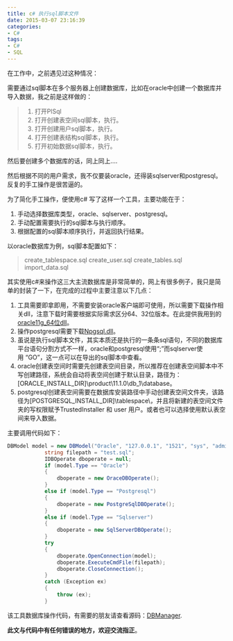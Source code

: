 ```yaml
---
title: c# 执行sql脚本文件
date: 2015-03-07 23:16:39
categories:
- C#
tags:
- C#
- SQL
---
```


在工作中，之前遇见过这种情况：

需要通过sql脚本在多个服务器上创建数据库，比如在oracle中创建一个数据库并导入数据，我之前是这样做的：

> 1.  打开PlSql
> 2.  打开创建表空间sql脚本，执行。
> 3.  打开创建用户sql脚本，执行。
> 4.  打开创建表结构sql脚本，执行。
> 5.  打开初始数据sql脚本，执行。

然后要创建多个数据库的话，同上同上….

然后根据不同的用户需求，我不仅要装oracle，还得装sqlserver和postgresql。反复的手工操作是很苦逼的。

为了简化手工操作，便使用c# 写了这样一个工具，主要功能在于：

1. 手动选择数据库类型，oracle、sqlserver、postgresql。
2. 手动配置需要执行的sql脚本与执行顺序。
3. 根据配置的sql脚本顺序执行，并返回执行结果。


以oracle数据库为例，sql脚本配置如下：

> create_tablespace.sql
> create_user.sql
> create_tables.sql
> import_data.sql   

其实使用c#来操作这三大主流数据库是非常简单的，网上有很多例子，我只是简单的封装了一下，在完成的过程中主要注意以下几点：

1. 工具需要即拿即用，不需要安装oracle客户端即可使用，所以需要下载操作相关dll，注意下载时需要根据实际需求区分64、32位版本。在此提供我用到的[oracle11g_64位dll](http://pan.baidu.com/s/1c0jKrYg "oracle11g_64_dll")。
2. 操作postgresql需要下载[Npgsql.dll](http://npgsql.projects.pgfoundry.org/)。
3. 虽说是执行sql脚本文件，其实本质还是执行的一条条sql语句，不同的数据库平台语句分割方式不一样，oracle和postgresql使用“;”而sqlserver使用&nbsp;“GO”，这一点可以在导出的sql脚本中查看。
4. oracle创建表空间时需要先创建表空间目录，所以推荐在创建表空间脚本中不写创建路径，系统会自动将表空间创建于默认目录，路径为：[ORACLE_INSTALL_DIR]\product\11.1.0\db_1\database。
5. postgresql创建表空间需要在数据库安装路径中手动创建表空间文件夹，该路径为[POSTGRESQL_INSTALL_DIR]\tablespace\，并且将新建的表空间文件夹的写权限赋予TrustedInstaller 和 user 用户。或者也可以选择使用默认表空间来导入数据。

主要调用代码如下：
``` csharp
DBModel model = new DBModel("Oracle", "127.0.0.1", "1521", "sys", "admin", "", "orcl");
            string filepath = "test.sql";
            IDBOperate dboperate = null;
            if (model.Type == "Oracle")
            {
                dboperate = new OraceDBOperate();
            }
            else if (model.Type == "Postgresql")
            {
                dboperate = new PostgreSqlDBOperate();
            }
            else if (model.Type == "Sqlserver")
            {
                dboperate = new SqlServerDBOperate();
            }
            try
            {
                dboperate.OpenConnection(model);
                dboperate.ExecuteCmdFile(filepath);
                dboperate.CloseConnection();
            }
            catch (Exception ex)
            {
                throw (ex);
            }

```

该工具数据库操作代码，有需要的朋友请查看源码：[DBManager](https://github.com/steeeeps/DBManager "源码").

**此文与代码中有任何错误的地方，欢迎交流指正**。